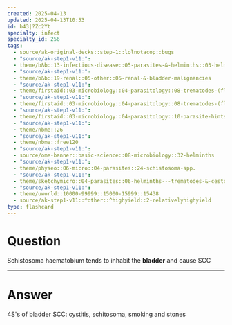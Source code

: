 ```yaml
---
created: 2025-04-13
updated: 2025-04-13T10:53
id: b43|?Zc2Yt
specialty: infect
specialty_id: 256
tags:
  - source/ak-original-decks::step-1::lolnotacop::bugs
  - "source/ak-step1-v11:": 
  - theme/b&b::13-infectious-disease::05-parasites-&-helminths::03-helminths
  - "source/ak-step1-v11:": 
  - theme/b&b::19-renal::05-other::05-renal-&-bladder-malignancies
  - "source/ak-step1-v11:": 
  - theme/firstaid::03-microbiology::04-parasitology::08-trematodes-(flukes)
  - "source/ak-step1-v11:": 
  - theme/firstaid::03-microbiology::04-parasitology::08-trematodes-(flukes)::schistosoma
  - "source/ak-step1-v11:": 
  - theme/firstaid::03-microbiology::04-parasitology::10-parasite-hints
  - "source/ak-step1-v11:": 
  - theme/nbme::26
  - "source/ak-step1-v11:": 
  - theme/nbme::free120
  - "source/ak-step1-v11:": 
  - source/ome-banner::basic-science::08-microbiology::32-helminths
  - "source/ak-step1-v11:": 
  - theme/physeo::06-micro::04-parasites::24-schistosoma-spp.
  - "source/ak-step1-v11:": 
  - theme/sketchymicro::04-parasites::06-helminths---trematodes-&-cestodes::02-trematodes
  - "source/ak-step1-v11:": 
  - theme/uworld::10000-99999::15000-15999::15438
  - source/ak-step1-v11::^other::^highyield::2-relativelyhighyield
type: flashcard
---
```


# Question
Schistosoma haematobium tends to inhabit the **bladder** and cause SCC

---

# Answer
4S's of bladder SCC: cystitis, schitosoma, smoking and stones